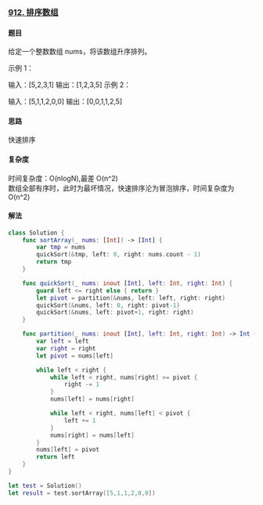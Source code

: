 ### [912. 排序数组](https://leetcode-cn.com/problems/sort-an-array/)

#### 题目

给定一个整数数组 nums，将该数组升序排列。

示例 1：

输入：[5,2,3,1]
输出：[1,2,3,5]
示例 2：

输入：[5,1,1,2,0,0]
输出：[0,0,1,1,2,5]

#### 思路

快速排序

#### 复杂度

时间复杂度：O(nlogN),最差 O(n^2)   
数组全部有序时，此时为最坏情况，快速排序沦为冒泡排序，时间复杂度为O(n^2)

#### 解法

```swift
class Solution {
    func sortArray(_ nums: [Int]) -> [Int] {
        var tmp = nums
        quickSort(&tmp, left: 0, right: nums.count - 1)
        return tmp
    }

    func quickSort(_ nums: inout [Int], left: Int, right: Int) {
        guard left <= right else { return }
        let pivot = partition(&nums, left: left, right: right)
        quickSort(&nums, left: 0, right: pivot-1)
        quickSort(&nums, left: pivot+1, right: right)
    }

    func partition(_ nums: inout [Int], left: Int, right: Int) -> Int {
        var left = left
        var right = right
        let pivot = nums[left]

        while left < right {
            while left < right, nums[right] >= pivot {
                right -= 1
            }
            nums[left] = nums[right]

            while left < right, nums[left] < pivot {
                left += 1
            }
            nums[right] = nums[left]
        }
        nums[left] = pivot
        return left
    }
}

let test = Solution()
let result = test.sortArray([5,1,1,2,0,0])
```